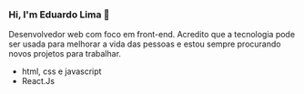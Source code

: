 ### Hi, I'm Eduardo Lima 👋

Desenvolvedor web com foco em front-end. Acredito que a tecnologia pode ser usada para melhorar a vida das pessoas e estou sempre procurando novos projetos para trabalhar.

- html, css e javascript
- React.Js
